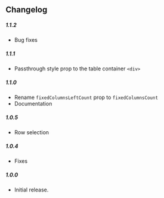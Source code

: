 ## Changelog

##### 1.1.2

- Bug fixes

##### 1.1.1

- Passthrough style prop to the table container `<div>`

##### 1.1.0

- Rename `fixedColumnsLeftCount` prop to `fixedColumnsCount`
- Documentation

##### 1.0.5

- Row selection

##### 1.0.4

- Fixes

##### 1.0.0

- Initial release.